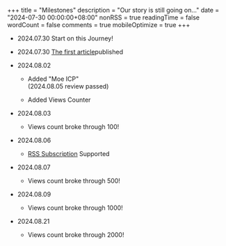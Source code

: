 +++
title = "Milestones"
description = "Our story is still going on..."
date = "2024-07-30 00:00:00+08:00"
nonRSS = true
readingTime = false
wordCount = false
comments = true
mobileOptimize = true
+++
- 2024.07.30 Start on this Journey!

- 2024.07.30 [The first article](/posts/what-is-tls-in-any/)published

- 2024.08.02
  - Added "Moe ICP"<br />
    (2024.08.05 review passed)

  - Added Views Counter
  
- 2024.08.03
  - Views count broke through 100!

- 2024.08.06
  - [RSS Subscription](/index.xml) Supported

- 2024.08.07
  - Views count broke through 500!

- 2024.08.09
  - Views count broke through 1000!

- 2024.08.21
  - Views count broke through 2000!
